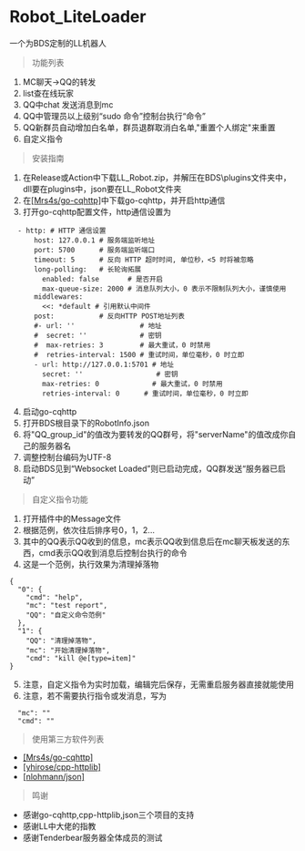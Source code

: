 # Robot_LiteLoader
一个为BDS定制的LL机器人

>功能列表
1. MC聊天->QQ的转发
2. list查在线玩家
3. QQ中chat 发送消息到mc
4. QQ中管理员以上级别“sudo 命令”控制台执行“命令”
5. QQ新群员自动增加白名单，群员退群取消白名单,"重置个人绑定"来重置
6. 自定义指令

>安装指南
1. 在Release或Action中下载LL_Robot.zip，并解压在BDS\plugins文件夹中，dll要在plugins中，json要在LL_Robot文件夹
2. 在[[Mrs4s/go-cqhttp]](https://github.com/Mrs4s/go-cqhttp)中下载go-cqhttp，并开启http通信
3. 打开go-cqhttp配置文件，http通信设置为
```
  - http: # HTTP 通信设置
      host: 127.0.0.1 # 服务端监听地址
      port: 5700      # 服务端监听端口
      timeout: 5      # 反向 HTTP 超时时间, 单位秒，<5 时将被忽略
      long-polling:   # 长轮询拓展
        enabled: false       # 是否开启
        max-queue-size: 2000 # 消息队列大小，0 表示不限制队列大小，谨慎使用
      middlewares:
        <<: *default # 引用默认中间件
      post:           # 反向HTTP POST地址列表
      #- url: ''                # 地址
      #  secret: ''             # 密钥
      #  max-retries: 3         # 最大重试，0 时禁用
      #  retries-interval: 1500 # 重试时间，单位毫秒，0 时立即
      - url: http://127.0.0.1:5701 # 地址
        secret: ''                  # 密钥
        max-retries: 0             # 最大重试，0 时禁用
        retries-interval: 0      # 重试时间，单位毫秒，0 时立即
```
4. 启动go-cqhttp
5. 打开BDS根目录下的RobotInfo.json
6. 将"QQ_group_id"的值改为要转发的QQ群号，将"serverName"的值改成你自己的服务器名
7. 调整控制台编码为UTF-8
8. 启动BDS见到“Websocket Loaded”则已启动完成，QQ群发送“服务器已启动”

>自定义指令功能
1. 打开插件中的Message文件
2. 根据范例，依次往后排序号0，1，2...
3. 其中的QQ表示QQ收到的信息，mc表示QQ收到信息后在mc聊天板发送的东西，cmd表示QQ收到消息后控制台执行的命令
4. 这是一个范例，执行效果为清理掉落物
```
{
  "0": {
    "cmd": "help",
    "mc": "test report",
    "QQ": "自定义命令范例"
  },
  "1": {
    "QQ": "清理掉落物",
    "mc": "开始清理掉落物",
    "cmd": "kill @e[type=item]"
}
```
5. 注意，自定义指令为实时加载，编辑完后保存，无需重启服务器直接就能使用
6. 注意，若不需要执行指令或发消息，写为
```
  "mc": ""
  "cmd": ""
```

>使用第三方软件列表
* [[Mrs4s/go-cqhttp]](https://github.com/Mrs4s/go-cqhttp)
* [[yhirose/cpp-httplib]](https://github.com/yhirose/cpp-httplib)
* [[nlohmann/json]](https://github.com/nlohmann/json)

>鸣谢
* 感谢go-cqhttp,cpp-httplib,json三个项目的支持
* 感谢LL中大佬的指教
* 感谢Tenderbear服务器全体成员的测试

